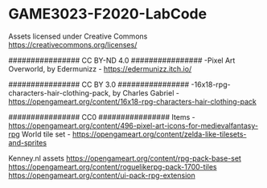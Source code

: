 # GAME3023-F2020-LabCode

Assets licensed under Creative Commons
https://creativecommons.org/licenses/

################ CC BY-ND 4.0 ################
-Pixel Art Overworld, by Edermunizz - https://edermunizz.itch.io/

################ CC BY 3.0 ################
	-16x18-rpg-characters-hair-clothing-pack, by Charles Gabriel - https://opengameart.org/content/16x18-rpg-characters-hair-clothing-pack

################ CC0 ################
Items -	https://opengameart.org/content/496-pixel-art-icons-for-medievalfantasy-rpg
World tile set - https://opengameart.org/content/zelda-like-tilesets-and-sprites

Kenney.nl assets
	https://opengameart.org/content/rpg-pack-base-set
	https://opengameart.org/content/roguelikerpg-pack-1700-tiles
	https://opengameart.org/content/ui-pack-rpg-extension

